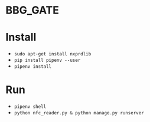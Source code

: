BBG_GATE
========


# Install
* `sudo apt-get install nxprdlib`
* `pip install pipenv --user`
* `pipenv install`

# Run
* `pipenv shell`
* `python nfc_reader.py & python manage.py runserver`
